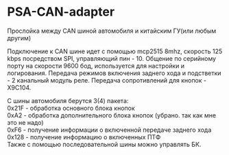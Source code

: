 # PSA-CAN-adapter
Прослойка между CAN шиной автомобиля и китайским ГУ(или любым другим)

Подключение к CAN шине идет с помощью mcp2515 8mhz, скорость 125 kbps посредством SPI, управляющий пин - 10.
Общение по серийному порту на скорости 9600 бод, используется для настройки и логирования.
Передача режимов включения заднего хода и подстветки - 2 канальный модуль реле.
Передача сопротивлений для кнопок - X9C104.

С шины автомобиля берутся 3(4) пакета:
<br/>
0x21F - обработка основного блока кнопок
<br/>
0xA2  - обработка дополнительного блока кнопок (убрано. так как мне это не надо)
<br/>
0xF6  - получение информации о включенной передаче заднего хода
<br/>
0x128 - получение информацию о включенных ПТФ
<br/>
Также с помощью последовательной шины можно управлять БК.
